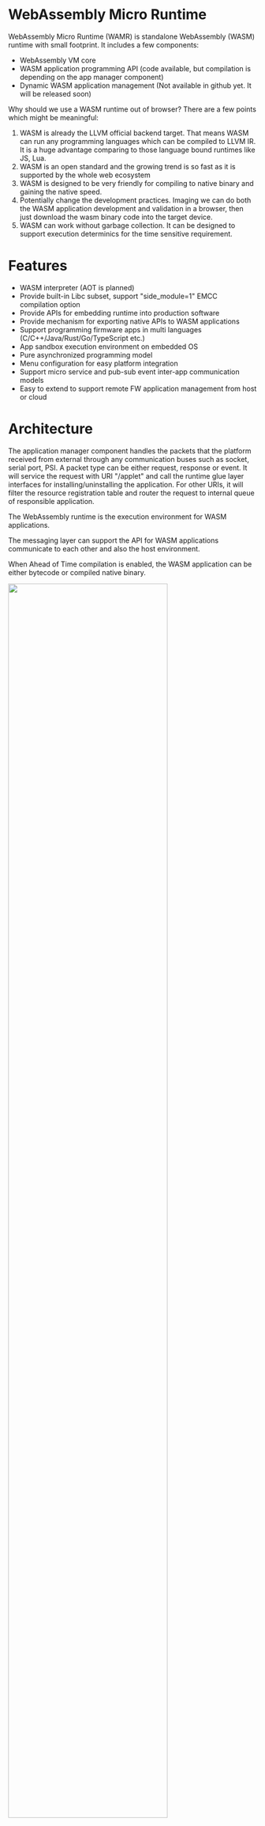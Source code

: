 WebAssembly Micro Runtime
=========================
WebAssembly Micro Runtime (WAMR) is standalone WebAssembly (WASM) runtime with small footprint. It includes a few components:
- WebAssembly VM core
- WASM application programming API (code available, but compilation is depending on the app manager component)
- Dynamic WASM application management (Not available in github yet. It will be released soon)

Why should we use a WASM runtime out of browser? There are a few points which might be meaningful:
1.	WASM is already the LLVM official backend target. That means WASM can run any programming languages which can be compiled to LLVM IR. It is a huge advantage comparing to those language bound runtimes like JS, Lua.
2.	WASM is an open standard and the growing trend is so fast as it is supported by the whole web ecosystem
3.	WASM is designed to be very friendly for compiling to native binary and gaining the native speed.
4.	Potentially change the development practices. Imaging we can do both the WASM application development and validation in a browser, then just download the wasm binary code into the target device.
5.	WASM can work without garbage collection. It can be designed to support execution determinics for the time sensitive requirement.


Features
=========================
- WASM interpreter (AOT is planned)
- Provide built-in Libc subset, support "side_module=1" EMCC compilation option
- Provide APIs for embedding runtime into production software
- Provide mechanism for exporting native APIs to WASM applications
- Support programming firmware apps in multi languages (C/C++/Java/Rust/Go/TypeScript etc.)
- App sandbox execution environment on embedded OS
- Pure asynchronized programming model
- Menu configuration for easy platform integration
- Support micro service and pub-sub event inter-app communication models
- Easy to extend to support remote FW application management from host or cloud

Architecture
=========================
The application manager component handles the packets that the platform received from external through any communication buses such as socket, serial port, PSI. A packet type can be either request, response or event. It will service the request with URI "/applet" and call the runtime glue layer interfaces for installing/uninstalling the application. For other URIs, it will filter the resource registration table and router the request to internal queue of responsible application.

The WebAssembly runtime is the execution environment for WASM applications. 

The messaging layer can support the API for WASM applications communicate to each other and also the host environment.

When Ahead of Time compilation is enabled, the WASM application can be either bytecode or compiled native binary. 

<img src="./doc/pics/architecture.PNG" width="80%" height="80%">

  

Build WAMR Core
=========================
Please follow below instructions to build WAMR core on different platforms.

Linux
-------------------------
Firstly please install library dependencies of lib gcc.
Use below installation commands for Ubuntu Linux: 
``` Bash
sudo apt install lib32gcc-5-dev
sudo apt-get install g++-multilib
```
After installing dependencies, build the source code:
``` Bash
cd core/iwasm/products/linux/
mkdir build
cd build
cmake ..
make
```
Zephyr
-------------------------
You need download Zephyr source code first and embedded WAMR into it.
``` Bash
git clone https://github.com/zephyrproject-rtos/zephyr.git
cd zephyr/samples/
cp -a <iwasm_dir>/products/zephyr/simple .
cd simple
ln -s <iwam_dir> iwasm
ln -s <shared_lib_dir> shared-lib
mkdir build && cd build
source ../../../zephyr-env.sh
cmake -GNinja -DBOARD=qemu_x86 ..
ninja
```

Build WASM app
=========================
A popular method to build out WASM binary is to use ```emcc```. 
Assuming you are using Linux. Please install emcc from Emscripten EMSDK following below steps:
```
git clone https://github.com/emscripten-core/emsdk.git
emsdk install latest
emsdk activate latest
```
add ```./emsdk_env.sh``` into path to ease future use, or source it everytime.
Emscripten website provides other installtion method beyond Linux.

todo: user should copy the app-libs folder into project and include and build.

You can write a simple ```test.c```as the first sample.
``` C
#include <stdio.h>
#include <stdlib.h>

int main(int argc, char **argv)
{
  char *buf;

  printf("Hello world!\n");

  buf = malloc(1024);
  if (!buf) {
    printf("malloc buf failed\n");
    return -1;
  }

  printf("buf ptr: %p\n", buf);

  sprintf(buf, "%s", "1234\n");
  printf("buf: %s", buf);

  free(buf);
  return 0;
}
```
Use below emcc commmand to build the WASM C source code into WASM binary.
``` Bash
emcc -g -O3 *.c -s WASM=1 -s SIDE_MODULE=1 -s ASSERTIONS=1 -s STACK_OVERFLOW_CHECK=2 \
                -s TOTAL_MEMORY=65536 -s TOTAL_STACK=4096 -o test.wasm
```
You will get ```test.wasm``` which is the WASM app binary.

Run WASM app
========================
Assume you are using Linux, the command to run the test.wasm is 
``` Bash
cd iwasm/products/linux/bin
./iwasm test.wasm
```
You will get output:
```
Hello world!
buf ptr: 0x000101ac
buf: 1234
```
If you would like to run test app on Zephyr, we have embedded test sample into its OS image. You need to execute 
```
ninja run
```

Embed WAMR into software production
=====================================
WAMR can be built into a standalone executable which takes WASM application file name as input, and then execute it. To use it in the embedded environment, you should embed WAMR into your own software product. WASM provides a set of APIs for embedders code to load WASM module, instansiate module and invoke WASM function from native call.

<img src="./doc/pics/embed.PNG" width="60%" height="60%">


A typical WAMR APIs usage is as below:
``` C
  wasm_module_t module;
  wasm_module_inst_t inst;
  wasm_function_inst_t func;
  wasm_exec_env_t env;
  wasm_runtime_init();
  module = wasm_runtime_load(buffer, size, err, err_size);
  inst = wasm_runtime_instantiate(module, 0, err, err_size);
  func = wasm_runtime_lookup_function(inst, "fib", "(i32i32");
  env = wasm_runtime_create_exec_env(stack_size);

  if (!wasm_runtime_call_wasm(inst, env, func, 1, argv_buf) ) {
          wasm_runtime_clear_exception(inst);
    }

  wasm_runtime_destory_exec_env(env);
  wasm_runtime_deinstantiate(inst);
  wasm_runtime_unload(module);
  wasm_runtime_destroy();
```


WASM application library 
========================
In general, there are 3 kinds of APIs for programming the WASM application:
- Built-in APIs: WAMR has already provided a minimal API set for developers. 
- 3rd party APIs: Programmer can download include any 3rd party C source code, and added into their own WASM app source tree.
- Platform native APIs: The board vendors define these APIs during their making board firmware. They are provided WASM application to invoke like built-in and 3rd party APIs. In this way board vendors extend APIs which can make programmers develop more complicated WASM apps.


Built-in application library
---------------
Built-in APIs include Libc APIs, Base library, Extension library reference.

**Libc APIs**<br/>
It is the minimal Libc APIs like memory allocation and string copy etc.
The header files is ```lib/app-libs/libc/lib-base.h```. The API set is listed as below:
``` C
void *malloc(size_t size);
void *calloc(size_t n, size_t size);
void free(void *ptr);
int memcmp(const void *s1, const void *s2, size_t n);
void *memcpy(void *dest, const void *src, size_t n);
void *memmove(void *dest, const void *src, size_t n);
void *memset(void *s, int c, size_t n);
int putchar(int c);
int snprintf(char *str, size_t size, const char *format, ...);
int sprintf(char *str, const char *format, ...);
char *strchr(const char *s, int c);
int strcmp(const char *s1, const char *s2);
char *strcpy(char *dest, const char *src);
size_t strlen(const char *s);
int strncmp(const char * str1, const char * str2, size_t n);
char *strncpy(char *dest, const char *src, unsigned long n);
```

**Base library**<br/>
The basic support like communication, timers etc is already available. The header files is ```lib/app-libs/base/wasm-app.h```, it includes request and response APIs, event pub/sub APIs and timer APIs. Please be noted that they may not work if you have no corresponding framework to work with them.
The API set is listed as below:
``` C
typedef void(*request_handler_f)(request_t *) ;
typedef void(*response_handler_f)(response_t *, void *) ;

// Request APIs
bool api_register_resource_handler(const char *url, request_handler_f);
void api_send_request(request_t * request, response_handler_f response_handler, void * user_data);
void api_response_send(response_t *response);

// event AP
bool api_publish_event(const char *url,  int fmt, void *payload,  int payload_len);
bool api_subscribe_event(const char * url, request_handler_f handler);

struct user_timer;
typedef struct user_timer * user_timer_t;

// Timer APIs
user_timer_t api_timer_create(int interval, bool is_period, bool auto_start, void(*on_user_timer_update)(user_timer_t
));
void api_timer_cancel(user_timer_t timer);
void api_timer_restart(user_timer_t timer, int interval);
```

**Library extension reference**<br/>
Currently we provide the sensor APIs as one library extension sample. The header file ```lib/app-libs/extension/sensor/sensor.h```, the API set is listed as below:
``` C
sensor_t sensor_open(const char* name, int index,
                                     void(*on_sensor_event)(sensor_t, attr_container_t *, void *),
                                     void *user_data);
bool sensor_config(sensor_t sensor, int interval, int bit_cfg, int delay);
bool sensor_config_with_attr_container(sensor_t sensor, attr_container_t *cfg);
bool sensor_close(sensor_t sensor);
```

The mechanism of exporting Native API to WASM application
=======================================================

The basic working flow for WASM application calling into the native API is described as following diagram.
<img src="./doc/pics/extend_library.PNG" width="60%" height="60%">


WAMR provides the macro `EXPORT_WASM_API` to enable users to export native API to WASM application. WAMR implemented a base API for timer and messaging by using `EXPORT_WASM_API`. They can be reference point of extending your own library.
``` C
static NativeSymbol extended_native_symbol_defs[] = {
  EXPORT_WASM_API(wasm_register_resource),
  EXPORT_WASM_API(wasm_response_send),
  EXPORT_WASM_API(wasm_post_request),
  EXPORT_WASM_API(wasm_sub_event),
  EXPORT_WASM_API(wasm_create_timer),
  EXPORT_WASM_API(wasm_timer_set_interval),
  EXPORT_WASM_API(wasm_timer_cancel),
  EXPORT_WASM_API(wasm_timer_restart)
};
```


![#f03c15](https://placehold.it/15/f03c15/000000?text=+) **Security attention:** The WebAssembly application is supposed to access its own memory space, the integrator should carefully design the native function to ensure the memory safe. The native API to be exporte to WASM application must follow the rules:
- Only use 32 bits number for parameters
- Don’t passing data structure pointer (do data serialization instead)
- Do the pointer address conversion in native API
- Don’t passing function pointer as callback

Below is a sample of library extension. All invoke across WASM world and native world must be serialized and de-serialized, and native world must do boundary check for every incoming address from WASM world.

<img src="./doc/pics/safe.PNG" width="100%" height="100%">

Exporting native API steps
==========================

WAMR implemented a framework for developers to export APIs. The procedure to expose the platform APIs in three steps:

**Step 1. Create a header file**<br/>
Declare the APIs for WASM application source project to include.

**Step 2. Create a source file**<br/>
Export the platform APIs, for example in ``` products/linux/ext-lib-export.c ```
``` C
#include "lib-export.h"

static NativeSymbol extended_native_symbol_defs[] =
{
};

#include "ext-lib-export.h"
```

**Step 3. Register new APIs**<br/>
Use macro EXPORT_WASM_API and EXPORT_WASM_API2 to add exported APIs into the array of ```extended_native_symbol_defs```.
The pre-defined MACRO `EXPORT_WASM_API` should be used to declare a function export:
``` c
#define EXPORT_WASM_API(symbol)  {#symbol, symbol}
```

Below code example shows how to extend the library to support `customized()`:
``` C
//lib-export-impl.c
void customized()
{
   // your code
}


// lib-export-dec.h
#ifndef _LIB_EXPORT_DEC_H_
#define _LIB_EXPORT_DEC_H_
#ifdef __cplusplus
extern "C" {
#endif

void customized();

#ifdef __cplusplus
}
#endif
#endif


// ext-lib-export.c
#include "lib-export.h"
#include "lib-export-dec.h"

static NativeSymbol extended_native_symbol_defs[] =
{
  EXPORT_WASM_API(customized)
};

#include "ext-lib-export.h"
```
Use extended library
------------------------
In the application source project, it includes the WAMR built-in APIs header file and platform extension header files.
Assume the board vendor extend the library which added a API called customized(). The WASM application would be like this:
``` C
#include <stdio.h>
#include "lib-export-dec.h" // provided by platform vendor

int main(int argc, char **argv)
{
  int I;
  char *buf = “abcd”;
  customized();                   // customized API provided by platform vendor
  return i;
}
```

Comming soon...
========================
We are preparing the open source for application manager and related cool samples like inter-application communication, application life cycle management, 2D graphic demo and more. You will get updated soon.

Submit issues and request
=========================
[Click here to submit. Your feedback is always welcome!](https://github.com/intel/wasm-micro-runtime/issues/new)

